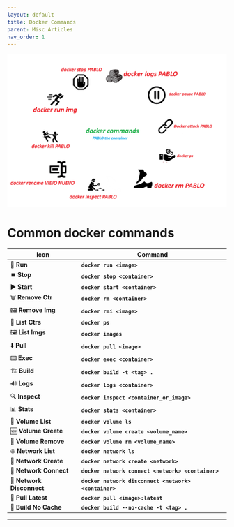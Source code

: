 ```yaml
---
layout: default
title: Docker Commands
parent: Misc Articles
nav_order: 1
---
```


![alt text](DockerCommandImages.png)

# Common docker commands

| Icon               | Command                                           |
|--------------------|---------------------------------------------------|
| 🏃 **Run**          | **`docker run <image>`**                          |
| ⏹️ **Stop**        | **`docker stop <container>`**                     |
| ▶️ **Start**        | **`docker start <container>`**                    |
| 🗑️ **Remove Ctr**  | **`docker rm <container>`**                       |
| 🖼️ **Remove Img**  | **`docker rmi <image>`**                          |
| 📃 **List Ctrs**    | **`docker ps`**                                   |
| 🖼️ **List Imgs**    | **`docker images`**                               |
| ⬇️ **Pull**         | **`docker pull <image>`**                         |
| ⌨️ **Exec**         | **`docker exec <container>`**                     |
| 🏗️ **Build**        | **`docker build -t <tag> .`**                     |
| 🔊 **Logs**         | **`docker logs <container>`**                     |
| 🔍 **Inspect**      | **`docker inspect <container_or_image>`**         |
| 📊 **Stats**        | **`docker stats <container>`**                    |
| 📁 **Volume List**  | **`docker volume ls`**                            |
| 🆕 **Volume Create**| **`docker volume create <volume_name>`**          |
| 🚮 **Volume Remove**| **`docker volume rm <volume_name>`**              |
| 🌐 **Network List** | **`docker network ls`**                           |
| 🌉 **Network Create**| **`docker network create <network>`**            |
| 📡 **Network Connect**| **`docker network connect <network> <container>`**|
| 🔌 **Network Disconnect**| **`docker network disconnect <network> <container>`**|
| 🔄 **Pull Latest**  | **`docker pull <image>:latest`**                  |
| 🚫 **Build No Cache**| **`docker build --no-cache -t <tag> .`**         |


---